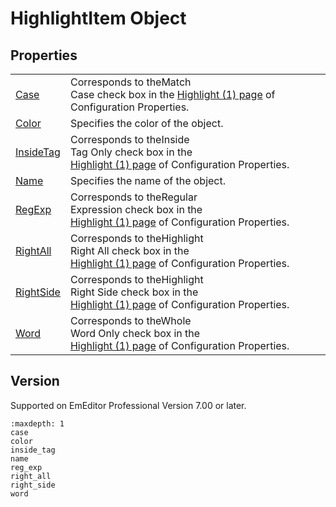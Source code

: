 # HighlightItem Object

## Properties

|     |     |
| --- | --- |
| [Case](case) | Corresponds to theMatch<br>Case check box in the [Highlight (1) page](../../dlg/properties/highlight1/index) of Configuration Properties. |
| [Color](color) | Specifies the color of the object. |
| [InsideTag](inside_tag) | Corresponds to theInside<br>Tag Only check box in the <br> [Highlight (1) page](../../dlg/properties/highlight1/index) of Configuration Properties. |
| [Name](name) | Specifies the name of the object. |
| [RegExp](reg_exp) | Corresponds to theRegular<br>Expression check box in the <br> [Highlight (1) page](../../dlg/properties/highlight1/index) of Configuration Properties. |
| [RightAll](right_all) | Corresponds to theHighlight<br>Right All check box in the <br> [Highlight (1) page](../../dlg/properties/highlight1/index) of Configuration Properties. |
| [RightSide](right_side) | Corresponds to theHighlight<br>Right Side check box in the <br> [Highlight (1) page](../../dlg/properties/highlight1/index) of Configuration Properties. |
| [Word](word) | Corresponds to theWhole<br>Word Only check box in the <br> [Highlight (1) page](../../dlg/properties/highlight1/index) of Configuration Properties. |

## Version

Supported on EmEditor Professional Version 7.00 or later.


```{toctree}
:maxdepth: 1
case
color
inside_tag
name
reg_exp
right_all
right_side
word
```
